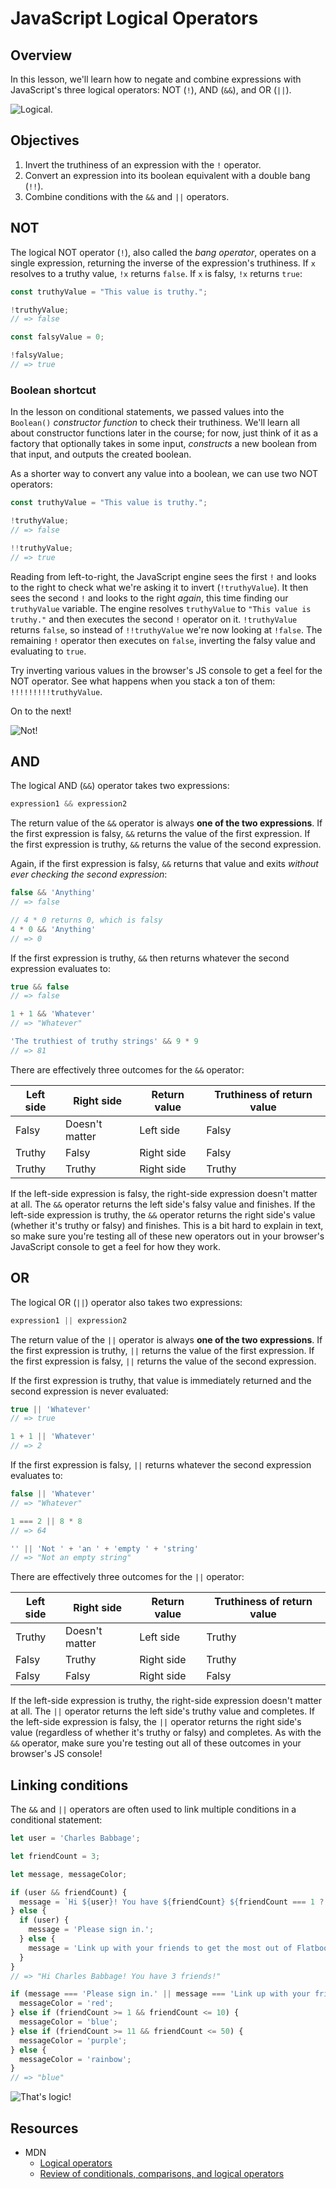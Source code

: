 # JavaScript Logical Operators

## Overview
In this lesson, we'll learn how to negate and combine expressions with
JavaScript's three logical operators: NOT (`!`), AND (`&&`), and OR (`||`).

<picture>
  <source srcset="https://curriculum-content.s3.amazonaws.com/web-development/js/basics/logical-operators-readme/logical.webp" type="image/webp">
  <source srcset="https://curriculum-content.s3.amazonaws.com/web-development/js/basics/logical-operators-readme/logical.gif" type="image/gif">
  <img src="https://curriculum-content.s3.amazonaws.com/web-development/js/basics/logical-operators-readme/logical.gif" alt="Logical.">
</picture>

## Objectives
1. Invert the truthiness of an expression with the `!` operator.
2. Convert an expression into its boolean equivalent with a double bang (`!!`).
3. Combine conditions with the `&&` and `||` operators.

## NOT
The logical NOT operator (`!`), also called the _bang operator_, operates on a
single expression, returning the inverse of the expression's truthiness. If `x`
resolves to a truthy value, `!x` returns `false`. If `x` is falsy, `!x` returns
`true`:

```js
const truthyValue = "This value is truthy.";

!truthyValue;
// => false

const falsyValue = 0;

!falsyValue;
// => true
```

### Boolean shortcut
In the lesson on conditional statements, we passed values into the `Boolean()`
_constructor function_ to check their truthiness. We'll learn all about
constructor functions later in the course; for now, just think of it as a
factory that optionally takes in some input, _constructs_ a new boolean from
that input, and outputs the created boolean.

As a shorter way to convert any value into a boolean, we can use two NOT
operators:

```js
const truthyValue = "This value is truthy.";

!truthyValue;
// => false

!!truthyValue;
// => true
```

Reading from left-to-right, the JavaScript engine sees the first `!` and looks
to the right to check what we're asking it to invert (`!truthyValue`). It then
sees the second `!` and looks to the right _again_, this time finding our
`truthyValue` variable. The engine resolves `truthyValue` to `"This value is
truthy."` and then executes the second `!` operator on it. `!truthyValue`
returns `false`, so instead of `!!truthyValue` we're now looking at `!false`.
The remaining `!` operator then executes on `false`, inverting the falsy value
and evaluating to `true`.

Try inverting various values in the browser's JS console to get a feel for the
NOT operator. See what happens when you stack a ton of them: `!!!!!!!!!truthyValue`.

On to the next!

<picture>
  <source srcset="https://curriculum-content.s3.amazonaws.com/web-development/js/basics/logical-operators-readme/not.webp" type="image/webp">
  <source srcset="https://curriculum-content.s3.amazonaws.com/web-development/js/basics/logical-operators-readme/not.gif" type="image/gif">
  <img src="https://curriculum-content.s3.amazonaws.com/web-development/js/basics/logical-operators-readme/not.gif" alt="Not!">
</picture>

## AND
The logical AND (`&&`) operator takes two expressions:

```js
expression1 && expression2
```

The return value of the `&&` operator is always **one of the two expressions**.
If the first expression is falsy, `&&` returns the value of the first
expression. If the first expression is truthy, `&&` returns the value of the
second expression.

Again, if the first expression is falsy, `&&` returns that value and exits _without ever checking the second expression_:

```js
false && 'Anything'
// => false

// 4 * 0 returns 0, which is falsy
4 * 0 && 'Anything'
// => 0
```

If the first expression is truthy, `&&` then returns whatever the second
expression evaluates to:

```js
true && false
// => false

1 + 1 && 'Whatever'
// => "Whatever"

'The truthiest of truthy strings' && 9 * 9
// => 81
```

There are effectively three outcomes for the `&&` operator:

| Left side |   Right side   | Return value | Truthiness of return value |
|-----------|----------------|--------------|----------------------------|
|   Falsy   | Doesn't matter |  Left side   |           Falsy            |
|   Truthy  |     Falsy      |  Right side  |           Falsy            |
|   Truthy  |     Truthy     |  Right side  |           Truthy           |

If the left-side expression is falsy, the right-side expression doesn't matter
at all. The `&&` operator returns the left side's falsy value and finishes. If
the left-side expression is truthy, the `&&` operator returns the right side's
value (whether it's truthy or falsy) and finishes. This is a bit hard to
explain in text, so make sure you're testing all of these new operators out in
your browser's JavaScript console to get a feel for how they work.

## OR
The logical OR (`||`) operator also takes two expressions:

```js
expression1 || expression2
```

The return value of the `||` operator is always **one of the two expressions**.
If the first expression is truthy, `||` returns the value of the first
expression. If the first expression is falsy, `||` returns the value of the
second expression.

If the first expression is truthy, that value is immediately returned and the
second expression is never evaluated:

```js
true || 'Whatever'
// => true

1 + 1 || 'Whatever'
// => 2
```

If the first expression is falsy, `||` returns whatever the second expression
evaluates to:

```js
false || 'Whatever'
// => "Whatever"

1 === 2 || 8 * 8
// => 64

'' || 'Not ' + 'an ' + 'empty ' + 'string'
// => "Not an empty string"
```

There are effectively three outcomes for the `||` operator:

| Left side |   Right side   | Return value | Truthiness of return value |
|-----------|----------------|--------------|----------------------------|
|   Truthy  | Doesn't matter |  Left side   |           Truthy           |
|   Falsy   |     Truthy     |  Right side  |           Truthy           |
|   Falsy   |     Falsy      |  Right side  |           Falsy            |

If the left-side expression is truthy, the right-side expression doesn't matter
at all. The `||` operator returns the left side's truthy value and completes.
If the left-side expression is falsy, the `||` operator returns the right side's
value (regardless of whether it's truthy or falsy) and completes. As with the
`&&` operator, make sure you're testing out all of these outcomes in your
browser's JS console!

## Linking conditions
The `&&` and `||` operators are often used to link multiple conditions in a
conditional statement:

```js
let user = 'Charles Babbage';

let friendCount = 3;

let message, messageColor;

if (user && friendCount) {
  message = `Hi ${user}! You have ${friendCount} ${friendCount === 1 ? 'friend' : 'friends'}!`;
} else {
  if (user) {
    message = 'Please sign in.';
  } else {
    message = 'Link up with your friends to get the most out of Flatbook!';
  }
}
// => "Hi Charles Babbage! You have 3 friends!"

if (message === 'Please sign in.' || message === 'Link up with your friends to get the most out of Flatbook!') {
  messageColor = 'red';
} else if (friendCount >= 1 && friendCount <= 10) {
  messageColor = 'blue';
} else if (friendCount >= 11 && friendCount <= 50) {
  messageColor = 'purple';
} else {
  messageColor = 'rainbow';
}
// => "blue"
```

<picture>
  <source srcset="https://curriculum-content.s3.amazonaws.com/web-development/js/basics/logical-operators-readme/thats_logic.webp" type="image/webp">
  <source srcset="https://curriculum-content.s3.amazonaws.com/web-development/js/basics/logical-operators-readme/thats_logic.gif" type="image/gif">
  <img src="https://curriculum-content.s3.amazonaws.com/web-development/js/basics/logical-operators-readme/thats_logic.gif" alt="That's logic!">
</picture>

## Resources
- MDN
  + [Logical operators](https://developer.mozilla.org/en-US/docs/Web/JavaScript/Reference/Operators/Logical_Operators)
  + [Review of conditionals, comparisons, and logical operators](https://developer.mozilla.org/en-US/docs/Learn/JavaScript/Building_blocks/conditionals)
